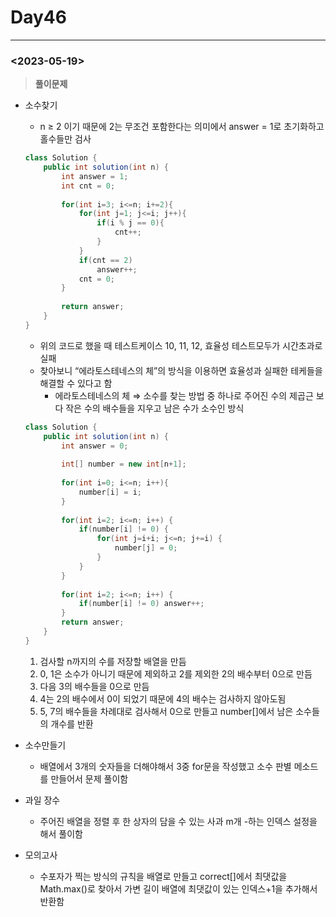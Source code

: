 # Day46

---

### <2023-05-19>

> **풀이문제**
>
- 소수찾기
    - n ≥ 2 이기 때문에 2는 무조건 포함한다는 의미에서 answer = 1로 초기화하고 홀수들만 검사

    ```java
    class Solution {
        public int solution(int n) {
            int answer = 1;
            int cnt = 0;
            
            for(int i=3; i<=n; i+=2){
                for(int j=1; j<=i; j++){
                    if(i % j == 0){
                        cnt++;
                    }
                }
                if(cnt == 2)
                    answer++;
                cnt = 0;
            }
            
            return answer;
        }
    }
    ```

    - 위의 코드로 했을 때 테스트케이스 10, 11, 12, 효율성 테스트모두가 시간초과로 실패
    - 찾아보니 “에라토스테네스의 체”의 방식을 이용하면 효율성과 실패한 테케들을 해결할 수 있다고 함
        - 에라토스테네스의 체 ⇒ 소수를 찾는 방법 중 하나로 주어진 수의 제곱근 보다 작은 수의 배수들을 지우고 남은 수가 소수인 방식

    ```java
    class Solution {
        public int solution(int n) {
            int answer = 0;
            
            int[] number = new int[n+1];
            
            for(int i=0; i<=n; i++){
                number[i] = i;
            }
            
            for(int i=2; i<=n; i++) {
                if(number[i] != 0) {
                    for(int j=i+i; j<=n; j+=i) {
                        number[j] = 0;
                    }
                }
            }
            
            for(int i=2; i<=n; i++) {
                if(number[i] != 0) answer++;
            }
            return answer;
        }
    }
    ```

    1. 검사할 n까지의 수를 저장할 배열을 만듬
    2. 0, 1은 소수가 아니기 때문에 제외하고 2를 제외한 2의 배수부터 0으로 만듬
    3. 다음 3의 배수들을 0으로 만듬
    4. 4는 2의 배수에서 0이 되었기 때문에 4의 배수는 검사하지 않아도됨
    5. 5, 7의 배수들을 차례대로 검사해서 0으로 만들고 number[]에서 남은 소수들의 개수를 반환
- 소수만들기
    - 배열에서 3개의 숫자들을 더해야해서 3중 for문을 작성했고 소수 판별 메소드를 만들어서 문제 풀이함
- 과일 장수
    - 주어진 배열을 정렬 후 한 상자의 담을 수 있는 사과 m개 -하는 인덱스 설정을 해서 풀이함
- 모의고사
    - 수포자가 찍는 방식의 규칙을 배열로 만들고 correct[]에서 최댓값을 Math.max()로 찾아서 가변 길이 배열에 최댓값이 있는 인덱스+1을 추가해서 반환함